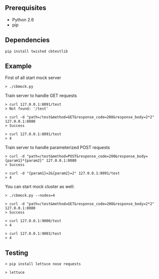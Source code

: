 Prerequisites
-------------

* Python 2.6
* pip

Dependencies
------------

    pip install twisted cbtestlib

Example
-------

First of all start mock server

    > ./cbmock.py

Train server to handle GET requests

    > curl 127.0.0.1:8091/test
    > Not found: '/test'

    > curl -d "path=/test&method=GET&response_code=200&response_body=2*2" 127.0.0.1:8080
    > Success

    > curl 127.0.0.1:8091/test
    > 4

Train server to handle parameterized POST requests

    > curl -d "path=/test&method=POST&response_code=200&response_body={param1}*{param2}" 127.0.0.1:8080
    > Success

    > curl -d "{param1}=2&{param2}=2" 127.0.0.1:8091/test
    > 4

You can start mock cluster as well:

    > ./cbmock.py --nodes=4

    > curl -d "path=/test&method=GET&response_code=200&response_body=2*2" 127.0.0.1:8080
    > Success

    > curl 127.0.0.1:9000/test
    > 4

    > curl 127.0.0.1:9003/test
    > 4

Testing
-------

    > pip install lettuce nose requests

    > lettuce
